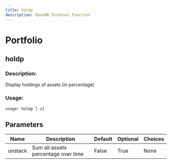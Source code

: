 ```yaml
---
title: holdp
description: OpenBB Terminal Function
---
```


# Portfolio

## holdp

### Description: 

Display holdings of assets (in percentage)

### Usage: 
```python
usage: holdp [-u]
```

## Parameters

| Name | Description | Default | Optional | Choices |
| ---- | ----------- | ------- | -------- | ------- |
| unstack | Sum all assets percentage over time | False | True | None |


